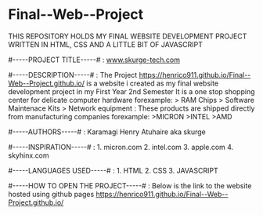 # Final--Web--Project
THIS REPOSITORY HOLDS MY FINAL WEBSITE DEVELOPMENT PROJECT WRITTEN IN HTML, CSS AND A LITTLE BIT OF JAVASCRIPT


#-----PROJECT TITLE-----#
                : www.skurge-tech.com

#-----DESCRIPTION-----#
                : The Project https://henrico911.github.io/Final--Web--Project.github.io/ is a website i created as my final website development project in my First Year 2nd Semester
                  It is a one stop shopping center for delicate computer hardware forexample:
                                    > RAM Chips
                                    > Software Maintenace Kits
                                    > Network equipment
                : These products are shipped directly from manufacturing companies forexample:
                                    >MICRON
                                    >INTEL
                                    >AMD


#-----AUTHORS-----#
                : Karamagi Henry Atuhaire aka skurge

#-----INSPIRATION-----#
                : 1. micron.com
                  2. intel.com
                  3. apple.com
                  4. skyhinx.com

#-----LANGUAGES USED-----#
                : 1. HTML
                  2. CSS
                  3. JAVASCRIPT

#-----HOW TO OPEN THE PROJECT-----#
                : Below is the link to the website hosted using github pages https://henrico911.github.io/Final--Web--Project.github.io/